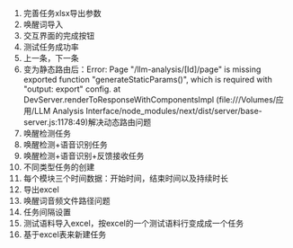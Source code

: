 1. 完善任务xlsx导出参数
2. 唤醒词导入
3. 交互界面的完成按钮
4. 测试任务成功率
5. 上一条，下一条
6. 变为静态路由后：Error: Page "/llm-analysis/[Id]/page" is missing exported function "generateStaticParams()", which is required with "output: export" config.
    at DevServer.renderToResponseWithComponentsImpl (file:///Volumes/应用/LLM Analysis Interface/node_modules/next/dist/server/base-server.js:1178:49)解决动态路由问题
7. 唤醒检测任务
8. 唤醒检测+语音识别任务
9. 唤醒检测+语音识别+反馈接收任务
10. 不同类型任务的创建
11. 每个模块三个时间数据：开始时间，结束时间以及持续时长
12. 导出excel
13. 唤醒词音频文件路径问题
14. 任务间隔设置
15. 测试语料导入excel，按excel的一个测试语料行变成成一个任务
16. 基于excel表来新建任务
